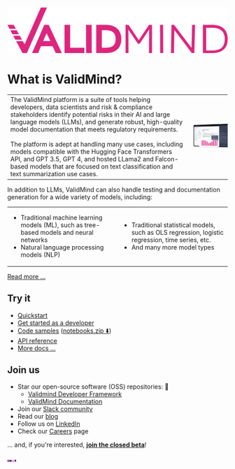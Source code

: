 <img src="/profile/validmind-logo-color.svg" alt="ValidMind logo" title="ValidMind logo">

<h1>What is ValidMind?</h1>

<table style="border: none;">
  <tbody>
    <tr>
      <td>The ValidMind platform is a suite of tools helping developers, data scientists and risk &amp; compliance stakeholders identify potential risks in their AI and large language models (LLMs), and generate robust, high-quality model documentation that meets regulatory requirements.<br><br>The platform is adept at handling many use cases, including models compatible with the Hugging Face Transformers API, and GPT 3.5, GPT 4, and hosted LLama2 and Falcon-based models that are focused on text classification and text summarization use cases.</td>
      <td><img src="/profile/validmind-dashboard.png" alt="An image showing the main ValidMind UI main dashboard" style="width: 350px; padding: 10px;"></td>
    </tr>
  </tbody>
</table>

<p>In addition to LLMs, ValidMind can also handle testing and documentation generation for a wide variety of models, including:</p>

<table style="border: none;">
  <tbody>
    <tr>
      <td>
        <ul>
          <li>Traditional machine learning models (ML), such as tree-based models and neural networks</li>
          <li>Natural language processing models (NLP)</li>
        </ul>
      </td>
      <td>
        <ul>
          <li>Traditional statistical models, such as OLS regression, logistic regression, time series, etc.</li>
          <li>And many more model types</li>
        </ul>
      </td>
    </tr>
  </tbody>
</table>

<p><a href="https://docs.validmind.ai/guide/overview.html" target="_blank">Read more ...</a></p>

<h2>Try it</h2>

<ul>
    <li><a href="https://docs.validmind.ai/guide/quickstart.html" target="_blank">Quickstart</a></li>
    <li><a href="https://docs.validmind.ai/guide/get-started-developer-framework.html" target="_blank">Get started as a developer</a></li>
    <li><a href="https://github.com/validmind/developer-framework/tree/main/notebooks" target="_blank">Code samples</a> (<a href="https://docs.validmind.ai/notebooks.zip">notebooks.zip ⬇️</a>)</li>
    <li><a href="https://docs.validmind.ai/validmind/validmind.html" target="_blank">API reference</a></li>
    <li><a href="https://docs.validmind.ai" target="_blank">More docs ...</a></li>
</ul>

<h2>Join us</h2>

<ul>
  <li>Star our open-source software (OSS) repositories: 🌟
      <ul>
          <li><a href="https://github.com/validmind/developer-framework" target="_blank">Validmind Developer Framework</a></li>
           <li><a href="https://github.com/validmind/developer-framework" target="_blank">ValidMind Documentation</a></li>
      </ul>
  </li>
  <li>Join our <a href="https://docs.validmind.ai/guide/join-community.html" target="_blank">Slack community</a></li>
  <li>Read our <a href="https://validmind.com/blog/" target="_blank">blog</a></li>
  <li>Follow us on <a href="https://www.linkedin.com/company/validmind" target="_blank">LinkedIn</a></li>
  <li>Check our <a href="https://validmind.com/careers/" target="_blank">Careers</a> page</li>
</ul>

<p>... and, if you're interested, <b><a href="https://docs.validmind.ai/guide/join-closed-beta.html" target="_blank">join the closed beta</b></a>!</p>

<img src="/profile/closed-beta-banner.png" alt="An image showing the ValidMind closed beta thumbnail" style="width: 20px; vertical-align: bottom;">
